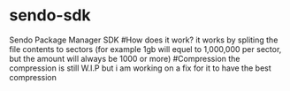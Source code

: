# sendo-sdk
Sendo Package Manager SDK
#How does it work?
it works by spliting the file contents to sectors (for example 1gb will equel to 1,000,000 per sector, but the amount will always be 1000 or more) 
#Compression
the compression is still W.I.P but i am working on a fix for it to have the best compression
